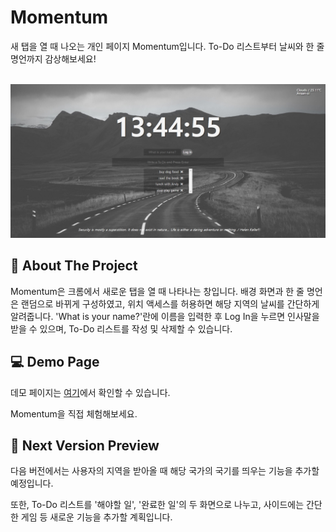 Momentum
=========================================
새 탭을 열 때 나오는 개인 페이지 Momentum입니다. To-Do 리스트부터 날씨와 한 줄 명언까지 감상해보세요!

<br/>
<img src="./img/momentum-img.jpg" width="700px" title="px(픽셀) 크기 설정" alt="Momentum"></img>
<br/>


📝 About The Project
-----------------------------------------
Momentum은 크롬에서 새로운 탭을 열 때 나타나는 창입니다. 배경 화면과 한 줄 명언은 랜덤으로 바뀌게 구성하였고, 위치 액세스를 허용하면 해당 지역의 날씨를 간단하게 알려줍니다. 'What is your name?'란에 이름을 입력한 후 Log In을 누르면 인사말을 받을 수 있으며, To-Do 리스트를 작성 및 삭제할 수 있습니다.


💻 Demo Page
-----------------------------------------
데모 페이지는 [여기](https://vilin0x6.github.io/momentum)에서 확인할 수 있습니다.

Momentum을 직접 체험해보세요.


💭 Next Version Preview
-----------------------------------------
다음 버전에서는 사용자의 지역을 받아올 때 해당 국가의 국기를 띄우는 기능을 추가할 예정입니다.

또한, To-Do 리스트를 '해야할 일', '완료한 일'의 두 화면으로 나누고, 사이드에는 간단한 게임 등 새로운 기능을 추가할 계획입니다.